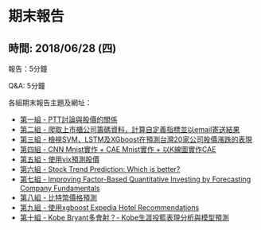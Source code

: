 # 期末報告

## 時間: 2018/06/28 (四) 

報告：5分鐘

Q&A: 5分鐘

各組期末報告主題及網址：

* [第一組 - PTT討論與股價的關係](https://hackmd.io/YchHdwRwT9uDH5010pcHCw)
* [第二組 - 爬取上市櫃公司籌碼資料，計算自定義指標並以email寄送結果](https://github.com/Andy-Liu66/2018NSYSU-BigData/tree/master/Final%20report)
* [第三組 - 檢視SVM、LSTM及XGboost在預測台灣20家公司股價漲跌的表現](https://github.com/chenminluo/2018NSYSUBigData/blob/master/README.md)
* [第四組 - CNN Mnist實作 + CAE Mnist實作 + 以K線圖實作CAE](https://github.com/alexlauforgithub/2018NSYSUBigData/blob/master/Final%20Project/期末Markdown/巨量期末.md)
* [第五組 - 使用vix預測股價](https://github.com/xsy1215/BIG-DATA-ANALYTICS/blob/master/FINAL%20REPORT/destinty.md)
* [第六組 - Stock Trend Prediction: Which is better?](https://github.com/AirvenWu/2018NSYSUBigData_M064810015/blob/master/Final-project.ipynb)
* [第七組 - Improving Factor-Based Quantitative Investing by Forecasting Company Fundamentals](https://github.com/ChenYiHua318/2018NSYSUBigData/blob/master/Final%20Project/Final%20Project/Final%20Project.md)
* [第八組 - 比特幣價格預測](https://github.com/vivian1725/HOMEWORK/blob/master/final_project.md)
* [第九組 - 使用xgboost Expedia Hotel Recommendations](https://github.com/jyunlin/2018Project_team9/blob/master/README.md)
* [第十組 - Kobe Bryant多會射？- Kobe生涯投籃表現分析與模型預測](https://github.com/efang55/2017FM615/blob/master/Final/Final_project.md)

